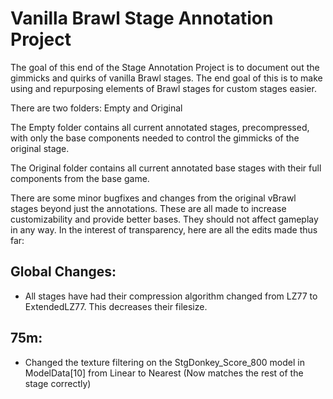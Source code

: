 # Vanilla Brawl Stage Annotation Project

The goal of this end of the Stage Annotation Project is to document out the gimmicks and quirks of vanilla Brawl stages.
The end goal of this is to make using and repurposing elements of Brawl stages for custom stages easier.

There are two folders: Empty and Original

The Empty folder contains all current annotated stages, precompressed, with only the base components needed to control the gimmicks of the original stage.

The Original folder contains all current annotated base stages with their full components from the base game.

There are some minor bugfixes and changes from the original vBrawl stages beyond just the annotations.
These are all made to increase customizability and provide better bases. They should not affect gameplay in any way.
In the interest of transparency, here are all the edits made thus far:

## Global Changes:
- All stages have had their compression algorithm changed from LZ77 to ExtendedLZ77. This decreases their filesize.

## 75m:
- Changed the texture filtering on the StgDonkey_Score_800 model in ModelData[10] from Linear to Nearest (Now matches the rest of the stage correctly)
